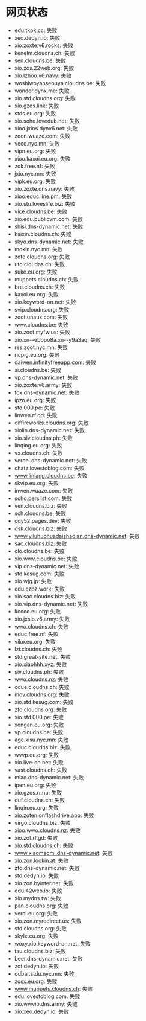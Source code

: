 # 网页状态
- edu.tkpk.cc: 失败
- xeo.dedyn.io: 失败
- xio.zoxte.v6.rocks: 失败
- kenelm.cloudns.ch: 失败
- sen.cloudns.be: 失败
- xio.zos.22web.org: 失败
- xio.lzhoo.v6.navy: 失败
- woshiwoyansebuya.cloudns.be: 失败
- wonder.dynx.me: 失败
- xio.std.cloudns.org: 失败
- xio.gzos.link: 失败
- stds.eu.org: 失败
- xio.soho.lovedub.net: 失败
- xioo.jxios.dynv6.net: 失败
- zoon.wuaze.com: 失败
- veco.nyc.mn: 失败
- vipn.eu.org: 失败
- xioo.kaxoi.eu.org: 失败
- zok.free.nf: 失败
- jxio.nyc.mn: 失败
- vipk.eu.org: 失败
- xio.zoxte.dns.navy: 失败
- xioo.educ.line.pm: 失败
- xio.stu.loveslife.biz: 失败
- vice.cloudns.be: 失败
- xio.edu.publicvm.com: 失败
- shisi.dns-dynamic.net: 失败
- kaixin.cloudns.ch: 失败
- skyo.dns-dynamic.net: 失败
- mokin.nyc.mn: 失败
- zote.cloudns.org: 失败
- uto.cloudns.ch: 失败
- suke.eu.org: 失败
- muppets.cloudns.ch: 失败
- bre.cloudns.ch: 失败
- kaxoi.eu.org: 失败
- xio.keyword-on.net: 失败
- svip.cloudns.org: 失败
- zoot.unaux.com: 失败
- wwv.cloudns.be: 失败
- xio.zoot.myfw.us: 失败
- xio.xn--ebbpo8a.xn--y9a3aq: 失败
- res.zoot.nyc.mn: 失败
- ricpig.eu.org: 失败
- daiwen.infinityfreeapp.com: 失败
- si.cloudns.be: 失败
- vp.dns-dynamic.net: 失败
- xio.zoxte.v6.army: 失败
- fox.dns-dynamic.net: 失败
- ipzo.eu.org: 失败
- std.000.pe: 失败
- linwen.rf.gd: 失败
- diffireworks.cloudns.org: 失败
- xiolin.dns-dynamic.net: 失败
- xio.siv.cloudns.ph: 失败
- linqing.eu.org: 失败
- vx.cloudns.ch: 失败
- vercel.dns-dynamic.net: 失败
- chatz.lovestoblog.com: 失败
- www.liniang.cloudns.be: 失败
- skvip.eu.org: 失败
- inwen.wuaze.com: 失败
- soho.perslist.com: 失败
- ven.cloudns.biz: 失败
- sch.cloudns.be: 失败
- cdy52.pages.dev: 失败
- dsk.cloudns.biz: 失败
- www.yiluhuohuadaishadian.dns-dynamic.net: 失败
- sac.cloudns.biz: 失败
- clo.cloudns.be: 失败
- xio.wwv.cloudns.be: 失败
- vip.dns-dynamic.net: 失败
- std.kesug.com: 失败
- xio.wjg.jp: 失败
- edu.ezpz.work: 失败
- xio.sac.cloudns.biz: 失败
- xio.vip.dns-dynamic.net: 失败
- kcoco.eu.org: 失败
- xio.jxsio.v6.army: 失败
- wwo.cloudns.ch: 失败
- educ.free.nf: 失败
- viko.eu.org: 失败
- lzi.cloudns.ch: 失败
- std.great-site.net: 失败
- xio.xiaohhh.xyz: 失败
- siv.cloudns.ph: 失败
- wwo.cloudns.nz: 失败
- cdue.cloudns.ch: 失败
- mov.cloudns.org: 失败
- xio.std.kesug.com: 失败
- zfo.cloudns.org: 失败
- xio.std.000.pe: 失败
- xongan.eu.org: 失败
- vp.cloudns.be: 失败
- age.xisu.nyc.mn: 失败
- educ.cloudns.biz: 失败
- wvvp.eu.org: 失败
- xio.live-on.net: 失败
- vast.cloudns.ch: 失败
- miao.dns-dynamic.net: 失败
- ipen.eu.org: 失败
- xio.gzos.rr.nu: 失败
- duf.cloudns.ch: 失败
- linqin.eu.org: 失败
- xio.zoten.onflashdrive.app: 失败
- virgo.cloudns.biz: 失败
- xioo.wwo.cloudns.nz: 失败
- xio.zot.rf.gd: 失败
- xio.std.cloudns.ch: 失败
- www.xiaomaomi.dns-dynamic.net: 失败
- xio.zon.lookin.at: 失败
- zfo.dns-dynamic.net: 失败
- std.dedyn.io: 失败
- xio.zon.byinter.net: 失败
- edu.42web.io: 失败
- xio.mydns.tw: 失败
- pan.cloudns.org: 失败
- vercl.eu.org: 失败
- xio.zon.myredirect.us: 失败
- std.cloudns.org: 失败
- skyle.eu.org: 失败
- woxy.xio.keyword-on.net: 失败
- tau.cloudns.biz: 失败
- beer.dns-dynamic.net: 失败
- zot.dedyn.io: 失败
- odbar.stdu.nyc.mn: 失败
- zosx.eu.org: 失败
- www.muppets.cloudns.ch: 失败
- edu.lovestoblog.com: 失败
- xio.wwvio.dns.army: 失败
- xio.xeo.dedyn.io: 失败
